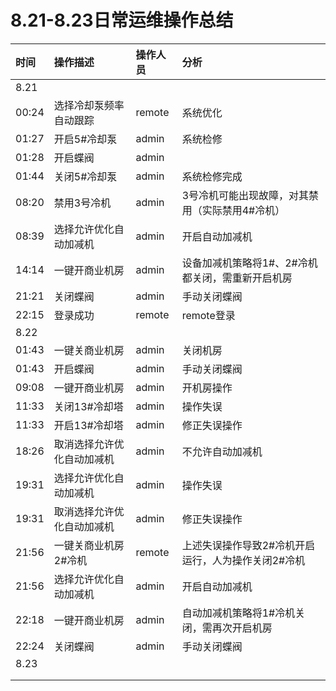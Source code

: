 # 8.21-8.23日常运维操作总结

| 时间 | 操作描述 | 操作人员 | 分析 |
| :--- | :--- | :--- | :--- |
| 8.21 |  |  |  |
| 00:24 | 选择冷却泵频率自动跟踪 | remote | 系统优化 |
| 01:27 | 开启5\#冷却泵 | admin | 系统检修 |
| 01:28 | 开启蝶阀 | admin |  |
| 01:44 | 关闭5\#冷却泵 | admin | 系统检修完成 |
| 08:20 | 禁用3号冷机 | admin | 3号冷机可能出现故障，对其禁用（实际禁用4\#冷机） |
| 08:39 | 选择允许优化自动加减机 | admin | 开启自动加减机 |
| 14:14 | 一键开商业机房 | admin | 设备加减机策略将1\#、2\#冷机都关闭，需重新开启机房 |
| 21:21 | 关闭蝶阀 | admin | 手动关闭蝶阀 |
| 22:15 | 登录成功 | remote | remote登录 |
| 8.22 |  |  |  |
| 01:43 | 一键关商业机房 | admin | 关闭机房 |
| 01:43 | 开启蝶阀 | admin | 手动关闭蝶阀 |
| 09:08 | 一键开商业机房 | admin | 开机房操作 |
| 11:33 | 关闭13\#冷却塔 | admin | 操作失误 |
| 11:33 | 开启13\#冷却塔 | admin | 修正失误操作 |
| 18:26 | 取消选择允许优化自动加减机 | admin | 不允许自动加减机 |
| 19:31 | 选择允许优化自动加减机 | admin | 操作失误 |
| 19:31 | 取消选择允许优化自动加减机 | admin | 修正失误操作 |
| 21:56 | 一键关商业机房2\#冷机 | remote | 上述失误操作导致2\#冷机开启运行，人为操作关闭2\#冷机 |
| 21:56 | 选择允许优化自动加减机 | admin | 开启自动加减机 |
| 22:18 | 一键开商业机房 | admin | 自动加减机策略将1\#冷机关闭，需再次开启机房 |
| 22:24 | 关闭蝶阀 | admin | 手动关闭蝶阀 |
| 8.23 |  |  |  |
|  |  |  |  |
|  |  |  |  |



